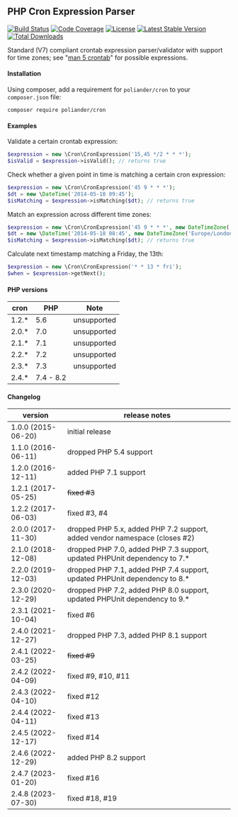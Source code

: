 ## PHP Cron Expression Parser

[![Build Status](https://scrutinizer-ci.com/g/poliander/cron/badges/build.png?b=main)](https://scrutinizer-ci.com/g/poliander/cron/build-status/main)
[![Code Coverage](https://scrutinizer-ci.com/g/poliander/cron/badges/coverage.png?b=main)](https://scrutinizer-ci.com/g/poliander/cron/?branch=main)
[![License](https://poser.pugx.org/poliander/cron/license)](https://www.gnu.org/licenses/gpl-3.0.en.html)
[![Latest Stable Version](https://poser.pugx.org/poliander/cron/v/stable)](https://packagist.org/packages/poliander/cron)
[![Total Downloads](https://poser.pugx.org/poliander/cron/downloads)](https://packagist.org/packages/poliander/cron)

Standard (V7) compliant crontab expression parser/validator with support for time zones; see "[man 5 crontab](http://www.unix.com/man-page/linux/5/crontab/)" for possible expressions.

#### Installation

Using composer, add a requirement for `poliander/cron` to your `composer.json` file:
```
composer require poliander/cron
```

#### Examples

Validate a certain crontab expression:
```php
$expression = new \Cron\CronExpression('15,45 */2 * * *');
$isValid = $expression->isValid(); // returns true
```

Check whether a given point in time is matching a certain cron expression:
```php
$expression = new \Cron\CronExpression('45 9 * * *');
$dt = new \DateTime('2014-05-18 09:45');
$isMatching = $expression->isMatching($dt); // returns true
```

Match an expression across different time zones:
```php
$expression = new \Cron\CronExpression('45 9 * * *', new DateTimeZone('Europe/Berlin'));
$dt = new \DateTime('2014-05-18 08:45', new DateTimeZone('Europe/London'));
$isMatching = $expression->isMatching($dt); // returns true
```

Calculate next timestamp matching a Friday, the 13th:
```php
$expression = new \Cron\CronExpression('* * 13 * fri');
$when = $expression->getNext();
```

#### PHP versions

| cron  | PHP       | Note        |
| ----- | --------- | ----------- |
| 1.2.* | 5.6       | unsupported |
| 2.0.* | 7.0       | unsupported |
| 2.1.* | 7.1       | unsupported |
| 2.2.* | 7.2       | unsupported |
| 2.3.* | 7.3       | unsupported |
| 2.4.* | 7.4 - 8.2 |             |

#### Changelog

| version | release notes |
| ------- | ------------- |
| 1.0.0 (2015-06-20) | initial release |
| 1.1.0 (2016-06-11) | dropped PHP 5.4 support |
| 1.2.0 (2016-12-11) | added PHP 7.1 support |
| 1.2.1 (2017-05-25) | ~~fixed #3~~ |
| 1.2.2 (2017-06-03) | fixed #3, #4 |
| 2.0.0 (2017-11-30) | dropped PHP 5.x, added PHP 7.2 support, added vendor namespace (closes #2) |
| 2.1.0 (2018-12-08) | dropped PHP 7.0, added PHP 7.3 support, updated PHPUnit dependency to 7.* |
| 2.2.0 (2019-12-03) | dropped PHP 7.1, added PHP 7.4 support, updated PHPUnit dependency to 8.* |
| 2.3.0 (2020-12-29) | dropped PHP 7.2, added PHP 8.0 support, updated PHPUnit dependency to 9.* |
| 2.3.1 (2021-10-04) | fixed #6 |
| 2.4.0 (2021-12-27) | dropped PHP 7.3, added PHP 8.1 support |
| 2.4.1 (2022-03-25) | ~~fixed #9~~ |
| 2.4.2 (2022-04-09) | fixed #9, #10, #11 |
| 2.4.3 (2022-04-10) | fixed #12 |
| 2.4.4 (2022-04-11) | fixed #13 |
| 2.4.5 (2022-12-17) | fixed #14 |
| 2.4.6 (2022-12-29) | added PHP 8.2 support |
| 2.4.7 (2023-01-20) | fixed #16 |
| 2.4.8 (2023-07-30) | fixed #18, #19 |